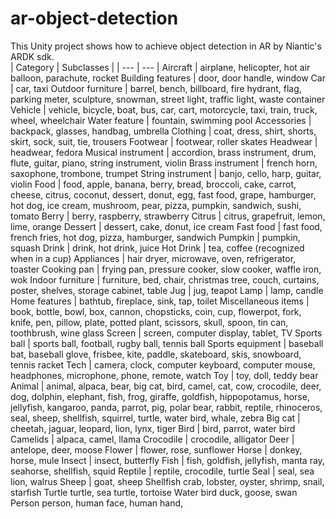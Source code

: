# ar-object-detection
This Unity project shows how to achieve object detection in AR by Niantic's ARDK sdk.  
| Category | Subclasses |
| --- | --- |
Aircraft | airplane, helicopter, hot air balloon, parachute, rocket
Building features |	door, door handle, window
Car	| car, taxi
Outdoor furniture |	barrel, bench, billboard, fire hydrant, flag, parking meter, sculpture, snowman, street light, traffic light, waste container
Vehicle |	vehicle, bicycle, boat, bus, car, cart, motorcycle, taxi, train, truck, wheel, wheelchair
Water feature |	fountain, swimming pool
Accessories |	backpack, glasses, handbag, umbrella
Clothing |	coat, dress, shirt, shorts, skirt, sock, suit, tie, trousers
Footwear |	footwear, roller skates
Headwear |	headwear, fedora
Musical instrument |	accordion, brass instrument, drum, flute, guitar, piano, string instrument, violin
Brass instrument |	french horn, saxophone, trombone, trumpet
String instrument |	banjo, cello, harp, guitar, violin
Food |	food, apple, banana, berry, bread, broccoli, cake, carrot, cheese, citrus, coconut, dessert, donut, egg, fast food, grape, hamburger, hot dog, ice cream, mushroom, pear, pizza, pumpkin, sandwich, sushi, tomato
Berry |	berry, raspberry, strawberry
Citrus |	citrus, grapefruit, lemon, lime, orange
Dessert |	dessert, cake, donut, ice cream
Fast food |	fast food, french fries, hot dog, pizza, hamburger, sandwich
Pumpkin |	pumpkin, squash
Drink |	drink, hot drink, juice
Hot Drink |	tea, coffee (recognized when in a cup)
Appliances |	hair dryer, microwave, oven, refrigerator, toaster
Cooking pan |	frying pan, pressure cooker, slow cooker, waffle iron, wok
Indoor furniture |	furniture, bed, chair, christmas tree, couch, curtains, poster, shelves, storage cabinet, table
Jug |	jug, teapot
Lamp |	lamp, candle
Home features |	bathtub, fireplace, sink, tap, toilet
Miscellaneous items |	book, bottle, bowl, box, cannon, chopsticks, coin, cup, flowerpot, fork, knife, pen, pillow, plate, potted plant, scissors, skull, spoon, tin can, toothbrush, wine glass
Screen |	screen, computer display, tablet, TV
Sports ball |	sports ball, football, rugby ball, tennis ball
Sports equipment |	baseball bat, baseball glove, frisbee, kite, paddle, skateboard, skis, snowboard, tennis racket
Tech |	camera, clock, computer keyboard, computer mouse, headphones, microphone, phone, remote, watch
Toy |	toy, doll, teddy bear
Animal |	animal, alpaca, bear, big cat, bird, camel, cat, cow, crocodile, deer, dog, dolphin, elephant, fish, frog, giraffe, goldfish, hippopotamus, horse, jellyfish, kangaroo, panda, parrot, pig, polar bear, rabbit, reptile, rhinoceros, seal, sheep, shellfish, squirrel, turtle, water bird, whale, zebra
Big cat |	cheetah, jaguar, leopard, lion, lynx, tiger
Bird |	bird, parrot, water bird
Camelids |	alpaca, camel, llama
Crocodile |	crocodile, alligator
Deer |	antelope, deer, moose
Flower |	flower, rose, sunflower
Horse |	donkey, horse, mule
Insect |	insect, butterfly
Fish |	fish, goldfish, jellyfish, manta ray, seahorse, shellfish, squid
Reptile |	reptile, crocodile, turtle
Seal |	seal, sea lion, walrus
Sheep |	goat, sheep
Shellfish	crab, lobster, oyster, shrimp, snail, starfish
Turtle	turtle, sea turtle, tortoise
Water bird	duck, goose, swan
Person	person, human face, human hand,
